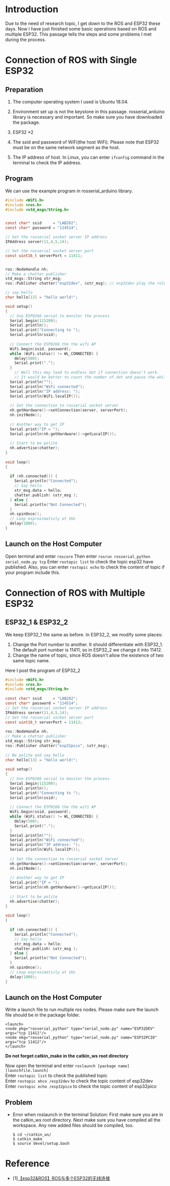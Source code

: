 # Introduction
Due to the need of research topic, I get down to the ROS and ESP32 these days. Now I have just finished some basic operations based on ROS and multiple ESP32. 
This passage tells the steps and some problems I met during the process.
# Connection of ROS with Single ESP32

## Preparation
1. The computer operating system I used is Ubuntu 18.04.
2. Environment set up is not the keystone in this passage. rosserial_arduino library is necessary and important. So make sure you have downloaded the package. 

3. ESP32 *2

4. The ssid and password of WiFi(the host WiFi). Please note that ESP32 must be on the same network segment as the host.

5. The IP address of host. In Linux, you can enter `ifconfig` command in the terminal to check the IP address. 
## Program
We can use the example program in rosserial_arduino library.
```C
#include <WiFi.h>
#include <ros.h>
#include <std_msgs/String.h>


const char* ssid     = "LAB202";
const char* password = "114514";

// Set the rosserial socket server IP address
IPAddress server(11,4,5,14);

// Set the rosserial socket server port
const uint16_t serverPort = 11411;


ros::NodeHandle nh;
// Make a chatter publisher
std_msgs::String str_msg;
ros::Publisher chatter("esp32dev", &str_msg); // esp32dev play the role of topic name. You can rename it whatever

// say hello
char hello[13] = "hello world!";

void setup()
{
  // Use ESP8266 serial to monitor the process
  Serial.begin(115200);
  Serial.println();
  Serial.print("Connecting to ");
  Serial.println(ssid);
 
  // Connect the ESP8266 the the wifi AP
  WiFi.begin(ssid, password);
  while (WiFi.status() != WL_CONNECTED) {
    delay(500);
    Serial.print(".");
  }
	// Well this may lead to endless dot if connection doesn't work. 
	// It would be better to count the number of dot and pause the while loop when reached the specific number.
  Serial.println("");
  Serial.println("WiFi connected");
  Serial.println("IP address: ");
  Serial.println(WiFi.localIP());
 
  // Set the connection to rosserial socket server
  nh.getHardware()->setConnection(server, serverPort);
  nh.initNode();
 
  // Another way to get IP
  Serial.print("IP = ");
  Serial.println(nh.getHardware()->getLocalIP());
 
  // Start to be polite
  nh.advertise(chatter);
}
 
void loop()
{
 
  if (nh.connected()) {
    Serial.println("Connected");
    // Say hello
    str_msg.data = hello;
    chatter.publish( &str_msg );
  } else {
    Serial.println("Not Connected");
  }
  nh.spinOnce();
  // Loop exproximativly at 1Hz
  delay(1000);
}
```
## Launch on the Host Computer
Open terminal and enter
`roscore`
Then enter
`rosrun rosserial_python serial_node.py tcp`
Enter `rostopic list` to check the topic esp32 have published. 
Also, you can enter `rostopic echo` to check the content of topic if your program include this.

# Connection of ROS with Multiple ESP32

## ESP32_1 & ESP32_2
We keep ESP32_1 the same as before. In ESP32_2, we modify some places:
1. Change the Port number to another. It should differentiate with ESP32_1. The default port number is 11411, so in ESP32_2 we change it into 11412.
2. Change the name of topic, since ROS doesn't allow the existence of two same topic name.

Here I post the program of ESP32_2
```C
#include <WiFi.h>
#include <ros.h>
#include <std_msgs/String.h>
 
const char* ssid     = "LAB202";
const char* password = "114514";
// Set the rosserial socket server IP address
IPAddress server(11,4,5,14);
// Set the rosserial socket server port
const uint16_t serverPort = 11412;
 
ros::NodeHandle nh;
// Make a chatter publisher
std_msgs::String str_msg;
ros::Publisher chatter("esp32pico", &str_msg);
 
// Be polite and say hello
char hello[13] = "hello world!";
 
void setup()
{
  // Use ESP8266 serial to monitor the process
  Serial.begin(115200);
  Serial.println();
  Serial.print("Connecting to ");
  Serial.println(ssid);
 
  // Connect the ESP8266 the the wifi AP
  WiFi.begin(ssid, password);
  while (WiFi.status() != WL_CONNECTED) {
    delay(500);
    Serial.print(".");
  }
  Serial.println("");
  Serial.println("WiFi connected");
  Serial.println("IP address: ");
  Serial.println(WiFi.localIP());
 
  // Set the connection to rosserial socket server
  nh.getHardware()->setConnection(server, serverPort);
  nh.initNode();
 
  // Another way to get IP
  Serial.print("IP = ");
  Serial.println(nh.getHardware()->getLocalIP());
 
  // Start to be polite
  nh.advertise(chatter);
}
 
void loop()
{
 
  if (nh.connected()) {
    Serial.println("Connected");
    // Say hello
    str_msg.data = hello;
    chatter.publish( &str_msg );
  } else {
    Serial.println("Not Connected");
  }
  nh.spinOnce();
  // Loop exproximativly at 1Hz
  delay(1000);
}
```
## Launch on the Host Computer
Write a launch file to run multiple ros nodes. Please make sure the launch file should be in the package folder.
```launch
<launch>
<node pkg="rosserial_python" type="serial_node.py" name="ESP32DEV" args="tcp 11411"/>
<node okg="rosserial_python" type="serial_node.py" name="ESP32PCIO" args="tcp 11412"/>
</launch>
```
**Do not forget catkin_make in the catkin_ws root directory**

Now open the terminal and enter `roslaunch [package name] [launchfile.launch]`  
Enter `rostopic list` to check the published topic  
Enter `rostopic ehco /esp32dev` to check the topic content of esp32dev  
Enter `rostopic echo /esp32pico` to check the topic content of esp32pico
## Problem
- Error when roslaunch in the terminal
	Solution: First make sure you are in the catkin_ws root directory. Next make sure you have compiled all the workspace. Any new added files should be compiled, too.
	```
	$ cd ~/catkin_ws/
	$ catkin_make
	$ source devel/setup.bash
	```
# Reference
- [1][【esp32&ROS】ROS与多个ESP32的无线连接](https://blog.csdn.net/weixin_43326110/article/details/127695803)
